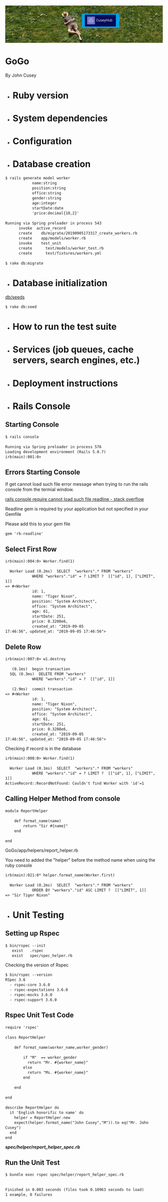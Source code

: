 ![CuseyHub](https://github.com/cusey/ImageForWiki/blob/master/Logos/CuseyHub_Banner_Small.jpg)

# GoGo
By John Cusey


* # Ruby version

* #  System dependencies

* #  Configuration

* #  Database creation

```
$ rails generate model worker 
            name:string 
            position:string 
            office:string 
            gender:string
            age:integer 
            startDate:date 
            'price:decimal{10,2}'

Running via Spring preloader in process 543
      invoke  active_record
      create    db/migrate/20190905173317_create_workers.rb
      create    app/models/worker.rb
      invoke    test_unit
      create      test/models/worker_test.rb
      create      test/fixtures/workers.yml
      
$ rake db:migrate
```

*  # Database initialization

[db/seeds](https://github.com/cusey/GoGo/blob/master/db/seeds.rb)

```
$ rake db:seed
```


*  # How to run the test suite

* # Services (job queues, cache servers, search engines, etc.)

*  # Deployment instructions

*  # Rails Console 

## Starting Console

```
$ rails console

Running via Spring preloader in process 576
Loading development environment (Rails 5.0.7)
irb(main):001:0>
```

## Errors Starting Console

If get cannot load such file error message when trying to run the rails console from the termial window.  

[rails console require cannot load such file readline - stack overflow](https://stackoverflow.com/questions/34875379/rails-console-require-cannot-load-such-file-readline/34876928)     

Readline gem is required by your application but not specified in your Gemfile

Please add this to your gem file

```
gem 'rb-readline' 
```

## Select First Row
```
irb(main):004:0> Worker.find(1)

  Worker Load (0.2ms)  SELECT  "workers".* FROM "workers" 
            WHERE "workers"."id" = ? LIMIT ?  [["id", 1], ["LIMIT", 1]]
=> #<Worker 
            id: 1, 
            name: "Tiger Nixon", 
            position: "System Architect", 
            office: "System Architect", 
            age: 61, 
            startDate: 251, 
            price: 0.3208e6, 
            created_at: "2019-09-05
17:46:56", updated_at: "2019-09-05 17:46:56">
```

## Delete Row

```
irb(main):007:0> w1.destroy

   (0.1ms)  begin transaction
  SQL (0.3ms)  DELETE FROM "workers" 
            WHERE "workers"."id" = ?  [["id", 1]]
            
   (2.9ms)  commit transaction
=> #<Worker 
            id: 1, 
            name: "Tiger Nixon", 
            position: "System Architect", 
            office: "System Architect", 
            age: 61, 
            startDate: 251, 
            price: 0.3208e6, 
            created_at: "2019-09-05
17:46:56", updated_at: "2019-09-05 17:46:56">
```
Checking if record is in the database

```
irb(main):008:0> Worker.find(1)

  Worker Load (0.1ms)  SELECT  "workers".* FROM "workers" 
            WHERE "workers"."id" = ? LIMIT ?  [["id", 1], ["LIMIT", 1]]
ActiveRecord::RecordNotFound: Couldn't find Worker with 'id'=1
```

## Calling Helper Method from console 

```
module ReportHelper
    
    def format_name(name)
        return "Sir #{name}"
    end 
    
end
```
GoGo/app/helpers/report_helper.rb

You need to added the "helper" before the method name when using the ruby console    

```
irb(main):021:0* helper.format_name(Worker.first)

  Worker Load (0.2ms)  SELECT  "workers".* FROM "workers" 
            ORDER BY "workers"."id" ASC LIMIT ?  [["LIMIT", 1]]
=> "Sir Tiger Nixon"
```

* # Unit Testing

## Setting up Rspec

```
$ bin/rspec --init
   exist   .rspec
   exist   spec/spec_helper.rb
```
Checking the version of Rspec

```
$ bin/rspec --version
RSpec 3.6
  - rspec-core 3.6.0
  - rspec-expectations 3.6.0
  - rspec-mocks 3.6.0
  - rspec-support 3.6.0
```

## Rspec Unit Test Code

```
require 'rspec'

class ReportHelper
    
    def format_name(worker_name,worker_gender)
        
        if "M"  == worker_gender
          return "Mr. #{worker_name}"
        else
          return "Ms. #{worker_name}"
        end
          
    end 
    
end

describe ReportHelper do
  it 'English honorific to name' do
    helper = ReportHelper.new
    expect(helper.format_name("John Cusey","M")).to eq("Mr. John Cusey")
  end
end
```
**_spec/helper/report_helper_spec.rb_**

## Run the Unit Test     

```
$ bundle exec rspec spec/helper/report_helper_spec.rb


Finished in 0.003 seconds (files took 0.10963 seconds to load)
1 example, 0 failures
```












